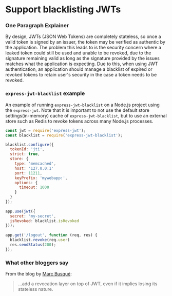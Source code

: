 # Support blacklisting JWTs

### One Paragraph Explainer

By design, JWTs (JSON Web Tokens) are completely stateless, so once a valid token is signed by an issuer, the token may be verified as authentic by the application. The problem this leads to is the security concern where a leaked token could still be used and unable to be revoked, due to the signature remaining valid as long as the signature provided by the issues matches what the application is expecting.
Due to this, when using JWT authentication, an application should manage a blacklist of expired or revoked tokens to retain user's security in the case a token needs to be revoked.

### `express-jwt-blacklist` example

An example of running `express-jwt-blacklist` on a Node.js project using the `express-jwt`. Note that it is important to not use the default store settings(in-memory) cache of `express-jwt-blacklist`, but to use an external store such as Redis to revoke tokens across many Node.js processes.

```javascript
const jwt = require('express-jwt');
const blacklist = require('express-jwt-blacklist');

blacklist.configure({
  tokenId: 'jti',
  strict: true,
  store: {
    type: 'memcached',
    host: '127.0.0.1'
    port: 11211,
    keyPrefix: 'mywebapp:',
    options: {
      timeout: 1000
    }
  }
});
 
app.use(jwt({
  secret: 'my-secret',
  isRevoked: blacklist.isRevoked
}));
 
app.get('/logout', function (req, res) {
  blacklist.revoke(req.user)
  res.sendStatus(200);
});
```

### What other bloggers say

From the blog by [Marc Busqué](http://waiting-for-dev.github.io/blog/2017/01/25/jwt_secure_usage/):
> ...add a revocation layer on top of JWT, even if it implies losing its stateless nature.
